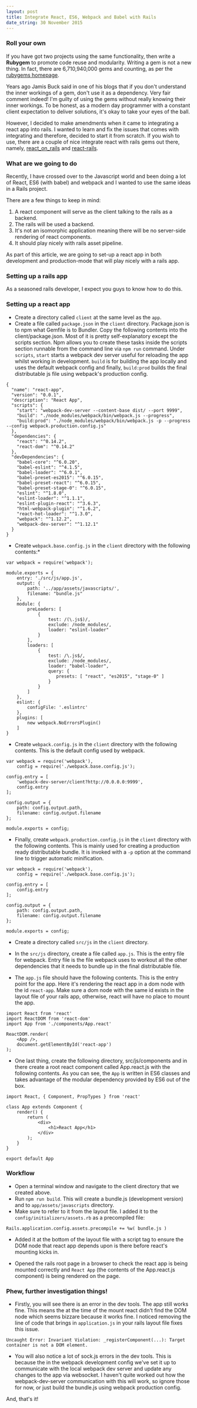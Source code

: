 ```yaml
---
layout: post
title: Integrate React, ES6, Webpack and Babel with Rails
date_string: 30 November 2015
--- 
```


### Roll your own

If you have got two projects using the same functionality, then write a **Rubygem** to promote code reuse and modularity. Writing a gem is not a new thing. In fact, there are 6,710,940,000 gems and counting, as per the [rubygems homepage](https://rubygems.org/). 

Years ago Jamis Buck said in one of his blogs that if you don't understand the inner workings of a gem, don't use it as a dependency. Very fair comment indeed! I'm guilty of using the gems without really knowing their inner workings. To be honest, as a modern day programmer with a constant client expectation to deliver solutions, it's okay to take your eyes of the ball. 

However, I decided to make amendments when it came to integrating a react app into rails. I wanted to learn and fix the issues that comes with integrating and therefore, decided to start it from scratch. If you wish to use, there are a couple of nice integrate react with rails gems out there, namely, [react_on_rails](https://github.com/shakacode/react_on_rails) and [react-rails](https://github.com/reactjs/react-rails).


### What are we going to do

Recently, I have crossed over to the Javascript world and been doing a lot of React, ES6 (with babel) and webpack and I wanted to use the same ideas in a Rails project. 

There are a few things to keep in mind:

1. A react component will serve as the client talking to the rails as a backend.
2. The rails will be used a backend.
3. It's not an isomorphic application meaning there will be no server-side rendering of react components.
4. It should play nicely with rails asset pipeline.

As part of this article, we are going to set-up a react app in both development and production-mode that will play nicely with a rails app.

### Setting up a rails app

As a seasoned rails developer, I expect you guys to know how to do this.

### Setting up a react app

* Create a directory called `client` at the same level as the `app`.
* Create a file called `package.json` in the `client` directory. Package.json is to npm what Gemfile is to Bundler. Copy the following contents into the client/package.json. Most of it is pretty self-explanatory except the scripts section. Npm allows you to create these tasks inside the scripts section runnable from the command line via `npm run` command. Under `scripts`, `start` starts a webpack dev server useful for reloading the app whilst working in development. `build` is for building the app locally and uses the default webpack config and finally, `build:prod` builds the final distributable js file using webpack's production config.

```
{
  "name": "react-app",
  "version": "0.0.1",
  "description": "React App",
  "scripts": {
    "start": "webpack-dev-server --content-base dist/ --port 9999",
    "build": "./node_modules/webpack/bin/webpack.js --progress",
    "build:prod": "./node_modules/webpack/bin/webpack.js -p --progress --config webpack.production.config.js"
  },
  "dependencies": {
    "react": "^0.14.2",
    "react-dom": "^0.14.2"
  },
  "devDependencies": {
    "babel-core": "^6.0.20",
    "babel-eslint": "^4.1.5",
    "babel-loader": "^6.0.1",
    "babel-preset-es2015": "^6.0.15",
    "babel-preset-react": "^6.0.15",
    "babel-preset-stage-0": "^6.0.15",
    "eslint": "^1.8.0",
    "eslint-loader": "^1.1.1",
    "eslint-plugin-react": "^3.6.3",
    "html-webpack-plugin": "^1.6.2",
    "react-hot-loader": "^1.3.0",
    "webpack": "^1.12.2",
    "webpack-dev-server": "^1.12.1"
  }
}
```

* Create `webpack.base.config.js` in the `client` directory with the following contents:* 

```
var webpack = require('webpack');

module.exports = {
    entry: './src/js/app.js',
    output: {
        path: '../app/assets/javascripts/',
        filename: "bundle.js"
    },
    module: {
        preLoaders: [
            {
                test: /(\.js$)/,
                exclude: /node_modules/,
                loader: "eslint-loader"
            }
        ],
        loaders: [
            {
                test: /\.js$/,
                exclude: /node_modules/,
                loader: "babel-loader",
                query: {
                   presets: [ "react", "es2015", "stage-0" ]
                }
            }
        ]
    },
    eslint: {
        configFile: '.eslintrc'
    },
    plugins: [
        new webpack.NoErrorsPlugin()
    ]
}

```
	

* Create `webpack.config.js`  in the `client` directory with the following contents. This is the default config used by webpack.

```
var webpack = require('webpack'),
    config = require('./webpack.base.config.js');

config.entry = [
    'webpack-dev-server/client?http://0.0.0.0:9999',
    config.entry
];

config.output = {
    path: config.output.path,
    filename: config.output.filename
};

module.exports = config;

```

* Finally, create `webpack.production.config.js`  in the `client` directory with the following contents. This is mainly used for creating a production ready distributable bundle. It is invoked with a `-p` option at the command line to trigger automatic minification.

```
var webpack = require('webpack'),
    config = require('./webpack.base.config.js');

config.entry = [
    config.entry
];

config.output = {
	path: config.output.path,
    filename: config.output.filename
};

module.exports = config;

```

* Create a directory called `src/js` in the `client` directory.

* In the `src/js` directory, create a file called `app.js`. This is the entry file for webpack. Entry file is the file webpack uses to workout all the other dependencies that it needs to bundle up in the final distributable file. 

* The `app.js` file should have the following contents. This is the entry point for the app. Here it's rendering the react app in a dom node with the id `react-app`. Make sure a dom node with the same id exists in the layout file of your rails app, otherwise, react will have no place to mount the app.

```
import React from 'react'
import ReactDOM from 'react-dom'
import App from './components/App.react'

ReactDOM.render(
    <App />,
    document.getElementById('react-app')
);
```

* One last thing, create the following directory, src/js/components and in there create a root react component called App.react.js with the following contents. As you can see, the `App` is written in ES6 classes and takes advantage of the modular dependency provided by ES6 out of the box.

```
import React, { Component, PropTypes } from 'react'

class App extends Component {
    render() {
        return (
            <div>
                <h1>React App</h1>
            </div>
        );
    }
}

export default App

```

### Workflow

* Open a terminal window and navigate to the client directory that we created above.
* Run `npm run build`. This will create a bundle.js (development version) and to `app/assets/javascripts` directory.
* Make sure to refer to it from the layout file. I added it to the `config/initializers/assets.rb` as a precompiled file:

```
Rails.application.config.assets.precompile += %w( bundle.js )
``` 

* Added it at the bottom of the layout file with a script tag to ensure the DOM node that react app depends upon is there before react's mounting kicks in.

* Opened the rails root page in a browser to check the react app is being mounted correctly and `React App` (the contents of the App.react.js component) is being rendered on the page.


### Phew, further investigation things!

* Firstly, you will see there is an error in the dev tools. The app still works fine. This means the at the time of the mount react didn't find the DOM node which seems bizzare because it works fine. I noticed removing the line of code that brings in `application.js` in your rails layout file fixes this issue.

```
Uncaught Error: Invariant Violation: _registerComponent(...): Target container is not a DOM element.
```


* You will also notice a lot of sock.js errors in the dev tools. This is because the in the webpack development config we've set it up to communicate with the local webpack dev server and update any changes to the app via websocket. I haven't quite worked out how the webpack-dev-server communication with this will work, so ignore those for now, or just build the bundle.js using webpack production config.


And, that's it!